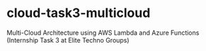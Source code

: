 # cloud-task3-multicloud
Multi-Cloud Architecture using AWS Lambda and Azure Functions (Internship Task 3 at Elite Techno Groups)
